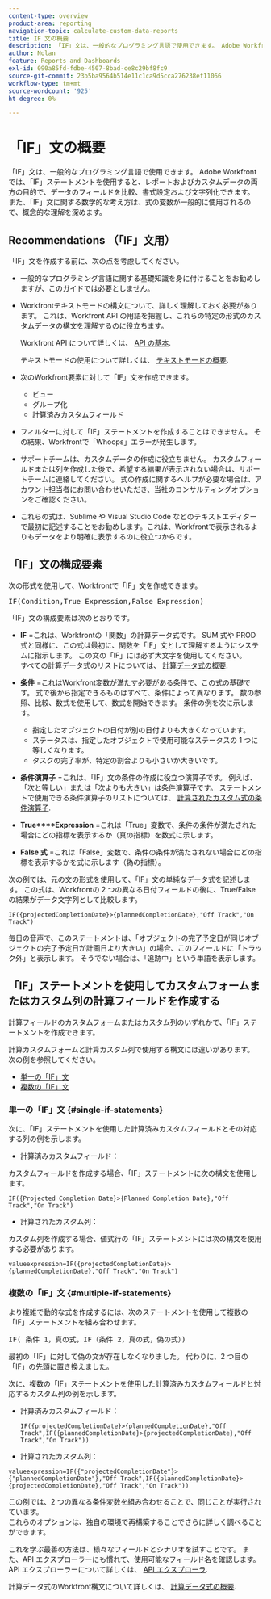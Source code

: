 ```yaml
---
content-type: overview
product-area: reporting
navigation-topic: calculate-custom-data-reports
title: IF 文の概要
description: 「IF」文は、一般的なプログラミング言語で使用できます。 Adobe Workfrontでは、「IF」ステートメントを使用すると、レポートおよびカスタムデータの両方の目的で、データのフィールドを比較、書式設定および文字列化できます。 また、「IF」文に関する数学的な考え方は、式の変数が一般的に使用されるので、概念的な理解を深めます。
author: Nolan
feature: Reports and Dashboards
exl-id: 090a85fd-fdbe-4507-8bad-ce8c29bf8fc9
source-git-commit: 23b5ba9564b514e11c1ca9d5cca276238ef11066
workflow-type: tm+mt
source-wordcount: '925'
ht-degree: 0%

---
```


# 「IF」文の概要

<!-- Audited: 1/2024 -->

「IF」文は、一般的なプログラミング言語で使用できます。 Adobe Workfrontでは、「IF」ステートメントを使用すると、レポートおよびカスタムデータの両方の目的で、データのフィールドを比較、書式設定および文字列化できます。 また、「IF」文に関する数学的な考え方は、式の変数が一般的に使用されるので、概念的な理解を深めます。

## Recommendations （「IF」文用）

「IF」文を作成する前に、次の点を考慮してください。

* 一般的なプログラミング言語に関する基礎知識を身に付けることをお勧めしますが、このガイドでは必要としません。
* Workfrontテキストモードの構文について、詳しく理解しておく必要があります。 これは、Workfront API の用語を把握し、これらの特定の形式のカスタムデータの構文を理解するのに役立ちます。

  Workfront API について詳しくは、 [API の基本](../../../wf-api/general/api-basics.md).

  テキストモードの使用について詳しくは、 [テキストモードの概要](../../../reports-and-dashboards/reports/text-mode/understand-text-mode.md).

* 次のWorkfront要素に対して「IF」文を作成できます。

   * ビュー
   * グループ化
   * 計算済みカスタムフィールド

* フィルターに対して「IF」ステートメントを作成することはできません。 その結果、Workfrontで「Whoops」エラーが発生します。
* サポートチームは、カスタムデータの作成に役立ちません。 カスタムフィールドまたは列を作成した後で、希望する結果が表示されない場合は、サポートチームに連絡してください。 式の作成に関するヘルプが必要な場合は、アカウント担当者にお問い合わせいただき、当社のコンサルティングオプションをご確認ください。
* これらの式は、Sublime や Visual Studio Code などのテキストエディターで最初に記述することをお勧めします。これは、Workfrontで表示されるよりもデータをより明確に表示するのに役立つからです。

## 「IF」文の構成要素

次の形式を使用して、Workfrontで「IF」文を作成できます。
<pre>IF(Condition,True Expression,False Expression)</pre>「IF」文の構成要素は次のとおりです。

* **IF** =これは、Workfrontの「関数」の計算データ式です。 SUM 式や PROD 式と同様に、この式は最初に、関数を「IF」文として理解するようにシステムに指示します。 この文の「IF」には必ず大文字を使用してください。\
  すべての計算データ式のリストについては、 [計算データ式の概要](../../../reports-and-dashboards/reports/calc-cstm-data-reports/calculated-data-expressions.md).

* **条件** =これはWorkfront変数が満たす必要がある条件で、この式の基礎です。 式で後から指定できるものはすべて、条件によって異なります。 数の参照、比較、数式を使用して、数式を開始できます。 条件の例を次に示します。

   * 指定したオブジェクトの日付が別の日付よりも大きくなっています。
   * ステータスは、指定したオブジェクトで使用可能なステータスの 1 つに等しくなります。
   * タスクの完了率が、特定の割合よりも小さいか大きいです。

* **条件演算子** =これは、「IF」文の条件の作成に役立つ演算子です。 例えば、「次と等しい」または「次よりも大きい」は条件演算子です。 ステートメントで使用できる条件演算子のリストについては、 [計算されたカスタム式の条件演算子](../../../reports-and-dashboards/reports/calc-cstm-data-reports/condition-operators-calculated-custom-expressions.md).

* **True****Expression** =これは「True」変数で、条件の条件が満たされた場合にどの指標を表示するか（真の指標）を数式に示します。

* **False 式** =これは「False」変数で、条件の条件が満たされない場合にどの指標を表示するかを式に示します（偽の指標）。

次の例では、元の文の形式を使用して、「IF」文の単純なデータ式を記述します。 この式は、Workfrontの 2 つの異なる日付フィールドの後に、True/False の結果がデータ文字列として比較します。

```
IF({projectedCompletionDate}>{plannedCompletionDate},"Off Track","On Track")
```

毎日の音声で、このステートメントは、「オブジェクトの完了予定日が同じオブジェクトの完了予定日が計画日より大きい」の場合、このフィールドに「トラック外」と表示します。 そうでない場合は、「追跡中」という単語を表示します。

## 「IF」ステートメントを使用してカスタムフォームまたはカスタム列の計算フィールドを作成する

計算フィールドのカスタムフォームまたはカスタム列のいずれかで、「IF」ステートメントを作成できます。

計算カスタムフォームと計算カスタム列で使用する構文には違いがあります。 次の例を参照してください。

* [単一の「IF」文](#single-if-statements)
* [複数の「IF」文](#multiple-if-statements)

### 単一の「IF」文 {#single-if-statements}

次に、「IF」ステートメントを使用した計算済みカスタムフィールドとその対応する列の例を示します。

* 計算済みカスタムフィールド：

カスタムフィールドを作成する場合、「IF」ステートメントに次の構文を使用します。

```
IF({Projected Completion Date}>{Planned Completion Date},"Off Track","On Track")
```

* 計算されたカスタム列：

カスタム列を作成する場合、値式行の「IF」ステートメントには次の構文を使用する必要があります。

```
valueexpression=IF({projectedCompletionDate}>{plannedCompletionDate},"Off Track","On Track")
```

### 複数の「IF」文 {#multiple-if-statements}

より複雑で動的な式を作成するには、次のステートメントを使用して複数の「IF」ステートメントを組み合わせます。

<pre>IF( 条件 1，真の式，IF（条件 2，真の式，偽の式）)</pre>最初の「IF」に対して偽の文が存在しなくなりました。 代わりに、2 つ目の「IF」の先頭に置き換えました。

次に、複数の「IF」ステートメントを使用した計算済みカスタムフィールドと対応するカスタム列の例を示します。

* 計算済みカスタムフィールド：

  ```
  IF({projectedCompletionDate}>{plannedCompletionDate},"Off Track",IF({plannedCompletionDate}>{projectedCompletionDate},"Off Track","On Track"))
  ```

* 計算されたカスタム列：

```
valueexpression=IF({"projectedCompletionDate"}>{"plannedCompletionDate"},"Off Track",IF({plannedCompletionDate}>{projectedCompletionDate},"Off Track","On Track"))
```

この例では、2 つの異なる条件変数を組み合わせることで、同じことが実行されています。\
これらのオプションは、独自の環境で再構築することでさらに詳しく調べることができます。

これを学ぶ最善の方法は、様々なフィールドとシナリオを試すことです。 また、API エクスプローラーにも慣れて、使用可能なフィールド名を確認します。 API エクスプローラーについて詳しくは、 [API エクスプローラ](../../../wf-api/general/api-explorer.md).

計算データ式のWorkfront構文について詳しくは、 [計算データ式の概要](../../../reports-and-dashboards/reports/calc-cstm-data-reports/calculated-data-expressions.md).
